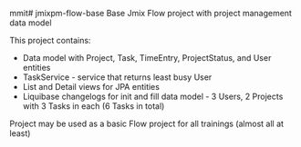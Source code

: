 mmit# jmixpm-flow-base
Base Jmix Flow project with project management data model

This project contains:
- Data model with Project, Task, TimeEntry, ProjectStatus, and User entities
- TaskService - service that returns least busy User
- List and Detail views for JPA entities
- Liquibase changelogs for init and fill data model - 3 Users, 2 Projects with 3 Tasks in each (6 Tasks in total)

Project may be used as a basic Flow project for all trainings (almost all at least)
